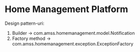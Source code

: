 # Home Management Platform

Design pattern-uri:
1. Builder -> com.amss.homemanagement.model.Notification
2. Factory method -> com.amss.homemanagement.exception.ExceptionFactory
